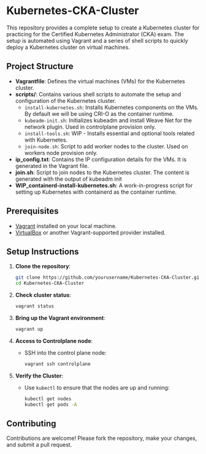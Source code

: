
# Kubernetes-CKA-Cluster

This repository provides a complete setup to create a Kubernetes cluster for practicing for the Certified Kubernetes Administrator (CKA) exam. The setup is automated using Vagrant and a series of shell scripts to quickly deploy a Kubernetes cluster on virtual machines.

## Project Structure

- **Vagrantfile**: Defines the virtual machines (VMs) for the Kubernetes cluster.
- **scripts/**: Contains various shell scripts to automate the setup and configuration of the Kubernetes cluster.
  - `install-kubernetes.sh`: Installs Kubernetes components on the VMs. By default we will be using CRI-O as the container runtime.
  - `kubeadm-init.sh`: Initializes kubeadm and install Weave Net for the network plugin. Used in controlplane provision only.
  - `install-tools.sh`: WIP - Installs essential and optional tools related with Kubernetes.
  - `join-node.sh`: Script to add worker nodes to the cluster. Used on workers node provision only.
- **ip_config.txt**: Contains the IP configuration details for the VMs. It is generated in the Vagrant file.
- **join.sh**: Script to join nodes to the Kubernetes cluster. The content is generated with the output of kubeadm init
- **WIP_containerd-install-kubernetes.sh**: A work-in-progress script for setting up Kubernetes with containerd as the container runtime.

## Prerequisites

- [Vagrant](https://www.vagrantup.com/) installed on your local machine.
- [VirtualBox](https://www.virtualbox.org/) or another Vagrant-supported provider installed.

## Setup Instructions

1. **Clone the repository**:
   ```sh
   git clone https://github.com/yourusername/Kubernetes-CKA-Cluster.git
   cd Kubernetes-CKA-Cluster
   ```

2. **Check cluster status**:
    ```sh
   vagrant status
   ```

3. **Bring up the Vagrant environment**:
   ```sh
   vagrant up
   ```

4. **Access to Controlplane node**:
   - SSH into the control plane node:
     ```sh
     vagrant ssh controlplane
     ```
5. **Verify the Cluster**:
   - Use `kubectl` to ensure that the nodes are up and running:
     ```sh
     kubectl get nodes
     kubectl get pods -A
     ```

## Contributing

Contributions are welcome! Please fork the repository, make your changes, and submit a pull request.
